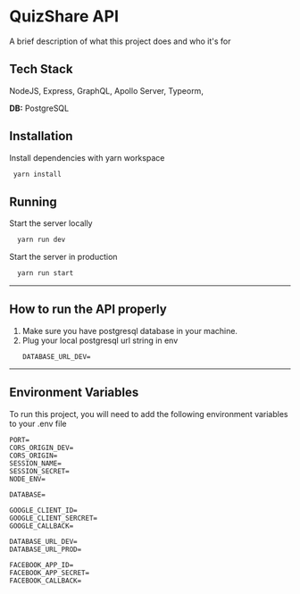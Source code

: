 # QuizShare API

A brief description of what this project does and who it's for

## Tech Stack

NodeJS, Express, GraphQL, Apollo Server, Typeorm,

**DB:** PostgreSQL

## Installation

Install dependencies with yarn workspace

```bash
 yarn install
```

## Running

Start the server locally

```bash
  yarn run dev
```

Start the server in production

```bash
  yarn run start
```

---

## How to run the API properly

1. Make sure you have postgresql database in your machine.
2. Plug your local postgresql url string in env
   ```
   DATABASE_URL_DEV=
   ```

---

## Environment Variables

To run this project, you will need to add the following environment variables to your .env file

```
PORT=
CORS_ORIGIN_DEV=
CORS_ORIGIN=
SESSION_NAME=
SESSION_SECRET=
NODE_ENV=

DATABASE=

GOOGLE_CLIENT_ID=
GOOGLE_CLIENT_SERCRET=
GOOGLE_CALLBACK=

DATABASE_URL_DEV=
DATABASE_URL_PROD=

FACEBOOK_APP_ID=
FACEBOOK_APP_SECRET=
FACEBOOK_CALLBACK=
```
